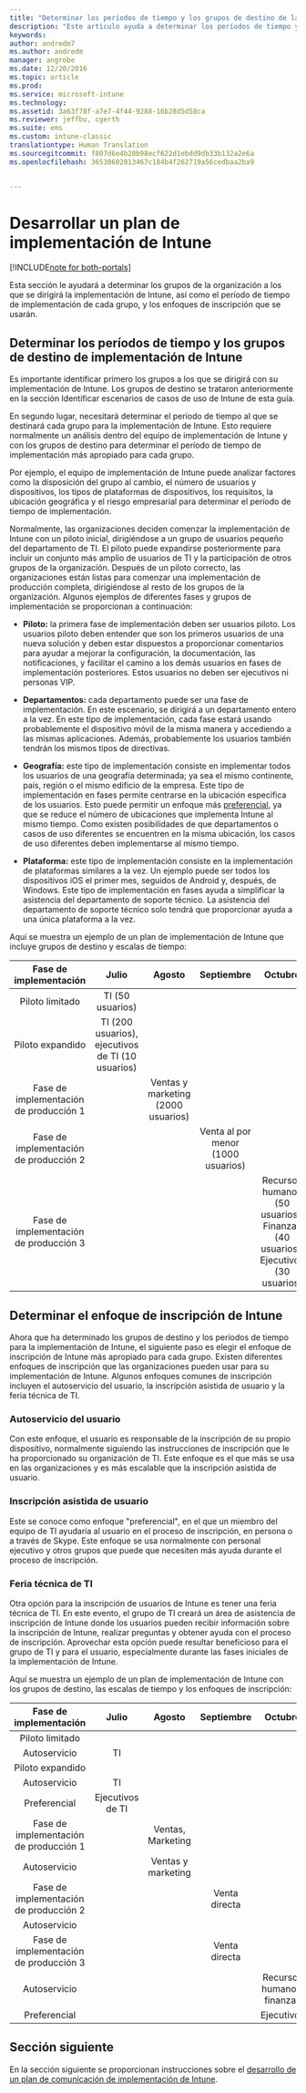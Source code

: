 ```yaml
---
title: "Determinar los períodos de tiempo y los grupos de destino de la implementación de Intune | Microsoft Docs"
description: "Este artículo ayuda a determinar los períodos de tiempo y los grupos de destino de una implementación solo en la nube de Microsoft Intune."
keywords: 
author: andredm7
ms.author: andredm
manager: angrobe
ms.date: 12/20/2016
ms.topic: article
ms.prod: 
ms.service: microsoft-intune
ms.technology: 
ms.assetid: 3a63f78f-a7e7-4f44-9288-16b28d5d58ca
ms.reviewer: jeffbu, cgerth
ms.suite: ems
ms.custom: intune-classic
translationtype: Human Translation
ms.sourcegitcommit: f807d6e4b20b98ecf622d1ebdd9db33b132a2e6a
ms.openlocfilehash: 36530602813467c184b4f262719a56cedbaa2ba9


---
```


# <a name="develop-an-intune-rollout-plan"></a>Desarrollar un plan de implementación de Intune

[!INCLUDE[note for both-portals](../includes/note-for-both-portals.md)]

Esta sección le ayudará a determinar los grupos de la organización a los que se dirigirá la implementación de Intune, así como el período de tiempo de implementación de cada grupo, y los enfoques de inscripción que se usarán.

## <a name="determine-intune-rollout-targeted-groups-and-timeframes"></a>Determinar los períodos de tiempo y los grupos de destino de implementación de Intune

Es importante identificar primero los grupos a los que se dirigirá con su implementación de Intune. Los grupos de destino se trataron anteriormente en la sección Identificar escenarios de casos de uso de Intune de esta guía.

En segundo lugar, necesitará determinar el período de tiempo al que se destinará cada grupo para la implementación de Intune. Esto requiere normalmente un análisis dentro del equipo de implementación de Intune y con los grupos de destino para determinar el período de tiempo de implementación más apropiado para cada grupo.

Por ejemplo, el equipo de implementación de Intune puede analizar factores como la disposición del grupo al cambio, el número de usuarios y dispositivos, los tipos de plataformas de dispositivos, los requisitos, la ubicación geográfica y el riesgo empresarial para determinar el período de tiempo de implementación.

Normalmente, las organizaciones deciden comenzar la implementación de Intune con un piloto inicial, dirigiéndose a un grupo de usuarios pequeño del departamento de TI. El piloto puede expandirse posteriormente para incluir un conjunto más amplio de usuarios de TI y la participación de otros grupos de la organización. Después de un piloto correcto, las organizaciones están listas para comenzar una implementación de producción completa, dirigiéndose al resto de los grupos de la organización. Algunos ejemplos de diferentes fases y grupos de implementación se proporcionan a continuación:

-   **Piloto:** la primera fase de implementación deben ser usuarios piloto. Los usuarios piloto deben entender que son los primeros usuarios de una nueva solución y deben estar dispuestos a proporcionar comentarios para ayudar a mejorar la configuración, la documentación, las notificaciones, y facilitar el camino a los demás usuarios en fases de implementación posteriores. Estos usuarios no deben ser ejecutivos ni personas VIP.

-   **Departamentos:** cada departamento puede ser una fase de implementación. En este escenario, se dirigirá a un departamento entero a la vez. En este tipo de implementación, cada fase estará usando probablemente el dispositivo móvil de la misma manera y accediendo a las mismas aplicaciones. Además, probablemente los usuarios también tendrán los mismos tipos de directivas.

-   **Geografía:** este tipo de implementación consiste en implementar todos los usuarios de una geografía determinada; ya sea el mismo continente, país, región o el mismo edificio de la empresa. Este tipo de implementación en fases permite centrarse en la ubicación específica de los usuarios. Esto puede permitir un enfoque más [preferencial](#user-assisted-enrollment), ya que se reduce el número de ubicaciones que implementa Intune al mismo tiempo. Como existen posibilidades de que departamentos o casos de uso diferentes se encuentren en la misma ubicación, los casos de uso diferentes deben implementarse al mismo tiempo.

-   **Plataforma:** este tipo de implementación consiste en la implementación de plataformas similares a la vez. Un ejemplo puede ser todos los dispositivos iOS el primer mes, seguidos de Android y, después, de Windows. Este tipo de implementación en fases ayuda a simplificar la asistencia del departamento de soporte técnico. La asistencia del departamento de soporte técnico solo tendrá que proporcionar ayuda a una única plataforma a la vez.

Aquí se muestra un ejemplo de un plan de implementación de Intune que incluye grupos de destino y escalas de tiempo:

| **Fase de implementación** | **Julio** | **Agosto** | **Septiembre** | **Octubre** |
|:---:|:---:|:---:|:---:|:---:|
| Piloto limitado | TI (50 usuarios) |  |  |  |                                                         
| Piloto expandido | TI (200 usuarios), ejecutivos de TI (10 usuarios) |  |  |  |                                                         
| Fase de implementación de producción 1 |  | Ventas y marketing (2000 usuarios) |  |  |
| Fase de implementación de producción 2 |  |  | Venta al por menor (1000 usuarios) |  |
| Fase de implementación de producción 3 |  |  |  | Recursos humanos (50 usuarios), Finanzas (40 usuarios), Ejecutivos (30 usuarios) |

## <a name="determine-the-intune-enrollment-approach"></a>Determinar el enfoque de inscripción de Intune

Ahora que ha determinado los grupos de destino y los períodos de tiempo para la implementación de Intune, el siguiente paso es elegir el enfoque de inscripción de Intune más apropiado para cada grupo. Existen diferentes enfoques de inscripción que las organizaciones pueden usar para su implementación de Intune. Algunos enfoques comunes de inscripción incluyen el autoservicio del usuario, la inscripción asistida de usuario y la feria técnica de TI.

### <a name="user-self-service"></a>Autoservicio del usuario

Con este enfoque, el usuario es responsable de la inscripción de su propio dispositivo, normalmente siguiendo las instrucciones de inscripción que le ha proporcionado su organización de TI. Este enfoque es el que más se usa en las organizaciones y es más escalable que la inscripción asistida de usuario.

### <a name="user-assisted-enrollment"></a>Inscripción asistida de usuario

Este se conoce como enfoque "preferencial", en el que un miembro del equipo de TI ayudaría al usuario en el proceso de inscripción, en persona o a través de Skype. Este enfoque se usa normalmente con personal ejecutivo y otros grupos que puede que necesiten más ayuda durante el proceso de inscripción.

### <a name="it-tech-fair"></a>Feria técnica de TI

Otra opción para la inscripción de usuarios de Intune es tener una feria técnica de TI. En este evento, el grupo de TI creará un área de asistencia de inscripción de Intune donde los usuarios pueden recibir información sobre la inscripción de Intune, realizar preguntas y obtener ayuda con el proceso de inscripción. Aprovechar esta opción puede resultar beneficioso para el grupo de TI y para el usuario, especialmente durante las fases iniciales de la implementación de Intune.

Aquí se muestra un ejemplo de un plan de implementación de Intune con los grupos de destino, las escalas de tiempo y los enfoques de inscripción:

| **Fase de implementación** | **Julio** | **Agosto** | **Septiembre** | **Octubre** |
|:---:|:---:|:---:|:---:|:---:|
| Piloto limitado |  |  |  |  |                                                         
| Autoservicio | TI |  |  |  |
| Piloto expandido |  |  |  |  |                                                         
| Autoservicio | TI |  |  |  |
| Preferencial | Ejecutivos de TI |  |  |  |
| Fase de implementación de producción 1 |  | Ventas, Marketing |  |  |
| Autoservicio |  | Ventas y marketing |  |  |
| Fase de implementación de producción 2 |  |  | Venta directa |  |
| Autoservicio |  |  |  |  |
| Fase de implementación de producción 3 |  |  | Venta directa |  |
| Autoservicio |  |  |  | Recursos humanos, finanzas |
| Preferencial |  |  |  | Ejecutivos |

## <a name="next-section"></a>Sección siguiente

En la sección siguiente se proporcionan instrucciones sobre el [desarrollo de un plan de comunicación de implementación de Intune](section-5-develop-a-rollout-communication-plan.md).



<!--HONumber=Dec16_HO5-->


